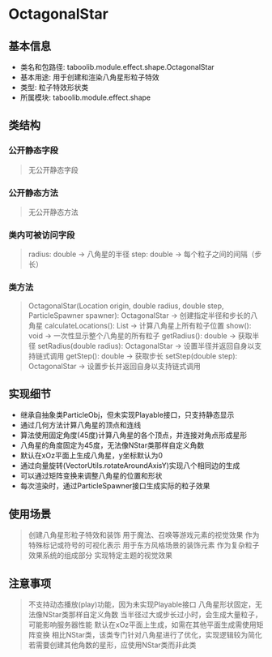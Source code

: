 # OctagonalStar

## 基本信息
- 类名和包路径: taboolib.module.effect.shape.OctagonalStar
- 基本用途: 用于创建和渲染八角星形粒子特效
- 类型: 粒子特效形状类
- 所属模块: taboolib.module.effect.shape

## 类结构

### 公开静态字段
> 无公开静态字段

### 公开静态方法
> 无公开静态方法

### 类内可被访问字段
> radius: double -> 八角星的半径
> step: double -> 每个粒子之间的间隔（步长）

### 类方法
> OctagonalStar(Location origin, double radius, double step, ParticleSpawner spawner): OctagonalStar -> 创建指定半径和步长的八角星
> calculateLocations(): List<Location> -> 计算八角星上所有粒子位置
> show(): void -> 一次性显示整个八角星的所有粒子
> getRadius(): double -> 获取半径
> setRadius(double radius): OctagonalStar -> 设置半径并返回自身以支持链式调用
> getStep(): double -> 获取步长
> setStep(double step): OctagonalStar -> 设置步长并返回自身以支持链式调用

## 实现细节
- 继承自抽象类ParticleObj，但未实现Playable接口，只支持静态显示
- 通过几何方法计算八角星的顶点和连线
- 算法使用固定角度(45度)计算八角星的各个顶点，并连接对角点形成星形
- 八角星的角度固定为45度，无法像NStar类那样自定义角数
- 默认在xOz平面上生成八角星，y坐标默认为0
- 通过向量旋转(VectorUtils.rotateAroundAxisY)实现八个相同边的生成
- 可以通过矩阵变换来调整八角星的位置和形状
- 每次渲染时，通过ParticleSpawner接口生成实际的粒子效果

## 使用场景
> 创建八角星形粒子特效和装饰
> 用于魔法、召唤等游戏元素的视觉效果
> 作为特殊标记或符号的可视化表示
> 用于东方风格场景的装饰元素
> 作为复杂粒子效果系统的组成部分
> 实现特定主题的视觉效果

## 注意事项
> 不支持动态播放(play)功能，因为未实现Playable接口
> 八角星形状固定，无法像NStar类那样自定义角数
> 当半径过大或步长过小时，会生成大量粒子，可能影响服务器性能
> 默认在xOz平面上生成，如需在其他平面生成需使用矩阵变换
> 相比NStar类，该类专门针对八角星进行了优化，实现逻辑较为简化
> 若需要创建其他角数的星形，应使用NStar类而非此类
